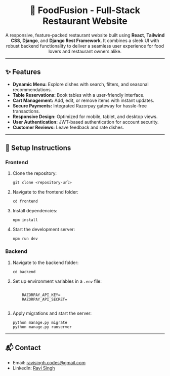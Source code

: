 <h1 align="center">🍴 FoodFusion - Full-Stack Restaurant Website</h1>

<p align="center">
  A responsive, feature-packed restaurant website built using <b>React</b>, <b>Tailwind CSS</b>, <b>Django</b>, and <b>Django Rest Framework</b>. It combines a sleek UI with robust backend functionality to deliver a seamless user experience for food lovers and restaurant owners alike.
</p>

---

<h2>✨ Features</h2>
<ul>
  <li><b>Dynamic Menu:</b> Explore dishes with search, filters, and seasonal recommendations.</li>
  <li><b>Table Reservations:</b> Book tables with a user-friendly interface.</li>
  <li><b>Cart Management:</b> Add, edit, or remove items with instant updates.</li>
  <li><b>Secure Payments:</b> Integrated Razorpay gateway for hassle-free transactions.</li>
  <li><b>Responsive Design:</b> Optimized for mobile, tablet, and desktop views.</li>
  <li><b>User Authentication:</b> JWT-based authentication for account security.</li>
  <li><b>Customer Reviews:</b> Leave feedback and rate dishes.</li>
</ul>

---

<h2>📂 Setup Instructions</h2>

<h3>Frontend</h3>
<ol>
  <li>Clone the repository:
    <pre><code>git clone &lt;repository-url&gt;</code></pre>
  </li>
  <li>Navigate to the frontend folder:
    <pre><code>cd frontend</code></pre>
  </li>
  <li>Install dependencies:
    <pre><code>npm install</code></pre>
  </li>
  <li>Start the development server:
    <pre><code>npm run dev</code></pre>
  </li>
</ol>

<h3>Backend</h3>
<ol>
  <li>Navigate to the backend folder:
    <pre><code>cd backend</code></pre>
  </li>
  <li>Set up environment variables in a <code>.env</code> file:
    <pre><code>
    RAZORPAY_API_KEY=<your_key>
    RAZORPAY_API_SECRET=<your_secret>
    </code></pre>
  </li>
  <li>Apply migrations and start the server:
    <pre><code>python manage.py migrate
python manage.py runserver</code></pre>
  </li>
</ol>

---

<h2>📬 Contact</h2>
<ul>
  <li>Email: <a href="mailto:codes.ravisingh@gmail.com">ravisingh.codes@gmail.com</a></li>
  <li>LinkedIn: <a href="https://www.linkedin.com/in/ravi-singh-53894933a" target="_blank">Ravi Singh</a></li>
</ul>
